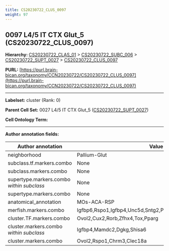 ```yaml
---
title: CS20230722_CLUS_0097
weight: 97
---
```

## 0097 L4/5 IT CTX Glut_5 (CS20230722_CLUS_0097)
<b>Hierarchy: </b>
[CS20230722_CLAS_01](../CS20230722_CLAS_01) >
[CS20230722_SUBC_006](../CS20230722_SUBC_006) >
[CS20230722_SUPT_0027](../CS20230722_SUPT_0027) >
[CS20230722_CLUS_0097](../CS20230722_CLUS_0097)

**PURL:** [https://purl.brain-bican.org/taxonomy/CCN20230722/CS20230722_CLUS_0097](https://purl.brain-bican.org/taxonomy/CCN20230722/CS20230722_CLUS_0097)

---


**Labelset:** cluster (Rank: 0)

**Parent Cell Set:** 0027 L4/5 IT CTX Glut_5 ([CS20230722_SUPT_0027](../CS20230722_SUPT_0027))



**Cell Ontology Term:** 

[MARKER GENES.]: #


---

[TRANSFERRED ANNOTATIONS.]: #


[AUTHOR ANNOTATION FIELDS.]: #


**Author annotation fields:**

| Author annotation | Value |
|-------------------|-------|
|neighborhood|Pallium-Glut|
|subclass.tf.markers.combo|None|
|subclass.markers.combo|None|
|supertype.markers.combo _within subclass_|None|
|supertype.markers.combo|None|
|anatomical_annotation|MOs-ACA-RSP|
|merfish.markers.combo|Igfbp6,Rspo1,Igfbp4,Unc5d,Sntg2,Pou3f1,Necab1,Shisa6,Egfem1|
|cluster.TF.markers.combo|Ovol2,Cux2,Rorb,Zfhx4,Tox,Pparg|
|cluster.markers.combo _within subclass_|Igfbp4,Mamdc2,Dgkg,Shisa6|
|cluster.markers.combo|Ovol2,Rspo1,Chrm3,Clec18a|
